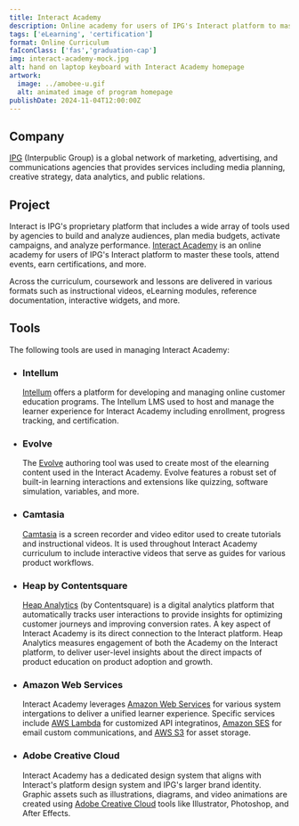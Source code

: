 ```yaml
---
title: Interact Academy
description: Online academy for users of IPG's Interact platform to master its wide array of marketing tools
tags: ['eLearning', 'certification']
format: Online Curriculum
faIconClass: ['fas','graduation-cap']
img: interact-academy-mock.jpg
alt: hand on laptop keyboard with Interact Academy homepage
artwork:
  image: ../amobee-u.gif
  alt: animated image of program homepage
publishDate: 2024-11-04T12:00:00Z
---
```


## Company

[IPG](https://interpublic.com) (Interpublic Group) is a global network of marketing, advertising, and communications agencies that provides services including media planning, creative strategy, data analytics, and public relations.

## Project

Interact is IPG's proprietary platform that includes a wide array of tools used by agencies to build and analyze audiences, plan media budgets, activate campaigns, and analyze performance. [Interact Academy](https://academy.kinesso.com) is an online academy for users of IPG's Interact platform to master these tools, attend events, earn certifications, and more.
<!--
<artwork :artwork="artwork"></artwork>
-->
Across the curriculum, coursework and lessons are delivered in various formats such as instructional videos, eLearning modules, reference documentation, interactive widgets, and more.

## Tools

The following tools are used in managing Interact Academy:

- ### **Intellum**
  [Intellum](https://www.intellum.com/platform/overview) offers a platform for developing and managing online customer education programs. The Intellum LMS used to host and manage the learner experience for Interact Academy including enrollment, progress tracking, and certification.

- ### **Evolve**
  The [Evolve](https://www.evolveauthoring.com/) authoring tool was used to create most of the elearning content used in the Interact Academy. Evolve features a robust set of built-in learning interactions and extensions like quizzing, software simulation, variables, and more.

- ### **Camtasia**
  [Camtasia](https://www.techsmith.com/video-editor.html) is a screen recorder and video editor used to create tutorials and instructional videos. It is used throughout Interact Academy curriculum to include interactive videos that serve as guides for various product workflows.

- ### **Heap by Contentsquare**
  [Heap Analytics]([url](https://www.heap.io/)) (by Contentsquare) is a digital analytics platform that automatically tracks user interactions to provide insights for optimizing customer journeys and improving conversion rates. A key aspect of Interact Academy is its direct connection to the Interact platform. Heap Analytics measures engagement of both the Academy on the Interact platform, to deliver user-level insights about the direct impacts of product education on product adoption and growth.

- ### **Amazon Web Services**
  Interact Academy leverages [Amazon Web Services](https://aws.amazon.com/) for various system intergations to deliver a unified learner experience. Specific services include [AWS Lambda](https://aws.amazon.com/lambda/) for customized API integratinos, [Amazon SES](https://aws.amazon.com/ses/) for email custom communications, and [AWS S3](https://aws.amazon.com/s3/) for asset storage.

- ### **Adobe Creative Cloud**
  Interact Academy has a dedicated design system that aligns with Interact's platform design system and IPG's larger brand identity. Graphic assets such as illustrations, diagrams, and video animations are created using [Adobe Creative Cloud](https://www.adobe.com/creativecloud) tools like Illustrator, Photoshop, and After Effects.
